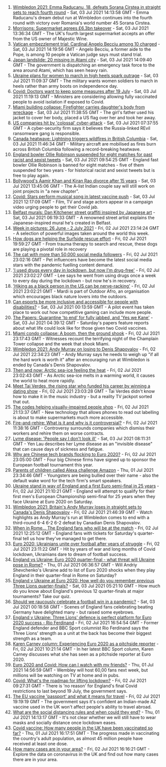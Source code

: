 1. [Wimbledon 2021: Emma Raducanu, 18, defeats Sorana Cirstea in straight sets to reach fourth round](https://www.bbc.co.uk/sport/tennis/57706687) - Sat, 03 Jul 2021 14:13:58 GMT - Emma Raducanu's dream debut run at Wimbledon continues into the fourth round with victory over Romania's world number 45 Sorana Cirstea.
2. [Morrisons: Supermarket agrees £6.3bn takeover](https://www.bbc.co.uk/news/business-57705253) - Sat, 03 Jul 2021 13:36:34 GMT - The UK's fourth largest supermarket accepts an offer from the US owner of Majestic Wine.
3. [Vatican embezzlement trial: Cardinal Angelo Becciu among 10 charged](https://www.bbc.co.uk/news/world-europe-57706618) - Sat, 03 Jul 2021 14:19:56 GMT - Angelo Becciu, a former aide to the Pope, is among 10 people a Vatican judge says must stand trial.
4. [Japan landslide: 20 missing in Atami city](https://www.bbc.co.uk/news/world-asia-57704967) - Sat, 03 Jul 2021 14:09:40 GMT - The government is dispatching an emergency task force to the area around Atami, which has seen heavy rain.
5. [Ukraine plans for women to march in high heels spark outrage](https://www.bbc.co.uk/news/world-europe-57706617) - Sat, 03 Jul 2021 11:09:37 GMT - The military wants women soldiers to march in heels rather than army boots on independence day.
6. [Covid: Doctors want to keep some measures after 19 July](https://www.bbc.co.uk/news/uk-57703959) - Sat, 03 Jul 2021 11:19:13 GMT - Ministers are considering allowing fully vaccinated people to avoid isolation if exposed to Covid.
7. [Miami building collapse: Firefighter carries daughter's body from wreckage](https://www.bbc.co.uk/news/world-us-canada-57699656) - Sat, 03 Jul 2021 11:38:55 GMT - The girl's father used his jacket to cover her body, placed a US flag over her and took her away.
8. [US companies hit by 'colossal' cyber-attack](https://www.bbc.co.uk/news/world-us-canada-57703836) - Sat, 03 Jul 2021 07:37:55 GMT - A cyber-security firm says it believes the Russia-linked REvil ransomware gang is responsible.
9. [Canada heatwave: Lightning triggers wildfires in British Columbia](https://www.bbc.co.uk/news/world-us-canada-57703853) - Sat, 03 Jul 2021 11:46:34 GMT - Military aircraft are mobilised as fires burn across British Columbia following a record-breaking heatwave.
10. [England bowler Ollie Robinson suspended for eight matches for past racist and sexist tweets](https://www.bbc.co.uk/sport/cricket/57697159) - Sat, 03 Jul 2021 09:54:25 GMT - England fast bowler Ollie Robinson is banned for eight matches - five of them suspended for two years - for historical racist and sexist tweets but is free to play again.
11. [Bollywood's Aamir Khan and Kiran Rao divorce after 15 years](https://www.bbc.co.uk/news/world-asia-india-57707527) - Sat, 03 Jul 2021 13:45:06 GMT - The A-list Indian couple say will still work on joint projects in "a new chapter".
12. [Covid: Stars perform musical song in latest vaccine push](https://www.bbc.co.uk/news/uk-57702498) - Sat, 03 Jul 2021 12:17:09 GMT - Film, TV and stage actors appear in a campaign video urging people to get their Covid jab.
13. [Belfast murals: Dan Kitchener street graffiti inspired by Japanese art](https://www.bbc.co.uk/news/57663446) - Sat, 03 Jul 2021 06:19:33 GMT - A renowned street artist explains the Japanese-inspired mural he's created in Belfast.
14. [Week in pictures: 26 June - 2 July 2021](https://www.bbc.co.uk/news/in-pictures-57680063) - Fri, 02 Jul 2021 23:14:24 GMT - A selection of powerful images taken around the world this week.
15. [How dogs are helping the Surfside rescue effort](https://www.bbc.co.uk/news/world-us-canada-57703118) - Fri, 02 Jul 2021 19:59:27 GMT - From trauma therapy to search and rescue, these dogs are playing a pivotal role in recovery
16. [The cat with more than 50,000 social media followers](https://www.bbc.co.uk/news/world-asia-57678337) - Fri, 02 Jul 2021 23:02:16 GMT - Pet influencers have become the latest social media stars with the pandemic fuelling content demand.
17. ['I used drugs every day in lockdown, but now I'm drug-free'](https://www.bbc.co.uk/news/uk-57688961) - Fri, 02 Jul 2021 23:02:27 GMT - Lee says he went from using drugs once a week to every day during the lockdown - but now he's in recovery.
18. ['Hiking as a black person in the US can be nerve-racking'](https://www.bbc.co.uk/news/world-us-canada-57686681) - Fri, 02 Jul 2021 23:02:21 GMT - Mardi is part of Outdoor Afro, an organisation which encourages black nature lovers into the outdoors.
19. [Can esports be more inclusive and accessible for people with disabilities?](https://www.bbc.co.uk/news/newsbeat-57696675) - Sat, 03 Jul 2021 00:13:59 GMT - A pilot event has taken place to work out how competitive gaming can include more people.
20. [The Papers: Quarantine 'to end' for fully jabbed, and 'Yes we Kane'](https://www.bbc.co.uk/news/blogs-the-papers-57703809) - Sat, 03 Jul 2021 04:39:12 GMT - Saturday's papers feature reports about what life could look like for those given two Covid vaccines.
21. [Miami condo collapse: A boom, then the ground shook](https://www.bbc.co.uk/news/world-us-canada-57690165) - Fri, 02 Jul 2021 23:17:43 GMT - Witnesses recount the terrifying night of the Champlain Tower collapse and the week that shook Miami.
22. [Wimbledon 2021: Andy Murray on losing to Denis Shapovalov](https://www.bbc.co.uk/sport/tennis/57703444) - Fri, 02 Jul 2021 22:34:23 GMT - Andy Murray says he needs to weigh up "if all the hard work is worth it" after an encouraging run at Wimbledon is ended by Canada's Denis Shapovalov.
23. [Then and now: Arctic sea-ice feeling the heat](https://www.bbc.co.uk/news/science-environment-57650226) - Fri, 02 Jul 2021 23:02:43 GMT - As Arctic sea-ice melts in a warming world, it causes the world to heat more rapidly.
24. [Meet Tai Verdes, the rising star who funded his career by winning a dating show](https://www.bbc.co.uk/news/entertainment-arts-57685161) - Fri, 02 Jul 2021 23:03:28 GMT - Tai Verdes didn't know how to make it in the music industry - but a reality TV jackpot sorted that out.
25. [The codes helping visually-impaired people shop](https://www.bbc.co.uk/news/business-57679943) - Fri, 02 Jul 2021 21:13:37 GMT - New technology that allows phones to read out labelling is about to make supermarkets much more accessible.
26. [Fire-and-rehire: What is it and why is it controversial?](https://www.bbc.co.uk/news/business-57670287) - Fri, 02 Jul 2021 11:38:16 GMT - Controversy surrounds companies which dismiss their workers and rehire them on worse contracts.
27. [Lyme disease: 'People say I don't look ill'](https://www.bbc.co.uk/news/uk-scotland-glasgow-west-57693815) - Sat, 03 Jul 2021 08:11:31 GMT - Yen Lau describes her Lyme disease as an "invisible disease" that can cause days of sickness and fatigue.
28. [Why are Chinese tech brands flocking to Euro 2020?](https://www.bbc.co.uk/news/technology-57697509) - Fri, 02 Jul 2021 23:05:00 GMT - Four big Chinese firms have signed up to sponsor the European football tournament this year.
29. [Parents of children called Alexa challenge Amazon](https://www.bbc.co.uk/news/technology-57680173) - Thu, 01 Jul 2021 23:34:46 GMT - Youngsters are being bullied over their name - also the default wake word for the tech firm's smart speakers.
30. [Ukraine stand in way of England and a first Euro semi-final in 25 years](https://www.bbc.co.uk/sport/football/51198691) - Fri, 02 Jul 2021 21:10:21 GMT - England will attempt to qualify for their first men's European Championship semi-final for 25 years when they face Ukraine at Euro 2020 on Saturday.
31. [Wimbledon 2021: Britain's Andy Murray loses in straight sets to Canada's Denis Shapovalov](https://www.bbc.co.uk/sport/av/tennis/57703649) - Fri, 02 Jul 2021 21:46:39 GMT - Watch highlights as Andy Murray's run at Wimbledon comes to end with a third-round 6-4 6-2 6-2 defeat by Canadian Denis Shapovalov.
32. [When in Rome... The England fans who will be at the match](https://www.bbc.co.uk/news/uk-57652630) - Fri, 02 Jul 2021 12:25:12 GMT - England fans with tickets for Saturday's quarter-final tell us how they've managed to get there.
33. [Euro 2020: Ukrainians unite over football after years of struggle](https://www.bbc.co.uk/news/world-europe-57677177) - Fri, 02 Jul 2021 23:11:22 GMT - Hit by years of war and long months of Covid lockdown, Ukrainians dare to dream of football success.
34. [England vs Ukraine: Euro 2020 quarter-final - what threat will Ukraine pose in Rome?](https://www.bbc.co.uk/sport/football/57659833) - Thu, 01 Jul 2021 06:36:57 GMT - Will Andriy Shevchenko's Ukraine add to list of Euro 2020 shocks when they play England in their quarter-final in Rome on Saturday?
35. [England v Ukraine at Euro 2020: How well do you remember previous Three Lions quarter-finals?](https://www.bbc.co.uk/sport/football/57667397) - Sat, 03 Jul 2021 05:21:10 GMT - How much do you know about England's previous 12 quarter-finals at major tournaments? Take our quiz.
36. [Should we raucously celebrate a football win in a pandemic?](https://www.bbc.co.uk/news/uk-57664286) - Sat, 03 Jul 2021 00:18:58 GMT - Scenes of England fans celebrating beating Germany have delighted many - but raised some eyebrows.
37. [England v Ukraine: Three Lions' defence is perfect platform for Euro 2020 success - Rio Ferdinand](https://www.bbc.co.uk/sport/football/57684225) - Fri, 02 Jul 2021 16:54:54 GMT - Former England defender and BBC Sport columnist Rio Ferdinand says the Three Lions' strength as a unit at the back has become their biggest strength as a team.
38. [Karen Carney column: Experiencing Euro 2020 as a pitchside reporter](https://www.bbc.co.uk/sport/football/57660625) - Fri, 02 Jul 2021 10:21:14 GMT - In her latest BBC Sport column, Karen Carney discusses what she has seen as a pitchside reporter at Euro 2020.
39. [Euro 2020 and Covid: How can I watch with my friends?](https://www.bbc.co.uk/news/uk-57386719) - Thu, 01 Jul 2021 14:56:59 GMT - Wembley will host 60,00 fans next week, but millions will be watching on TV at home and in pubs.
40. [Covid: What's the roadmap for lifting lockdown?](https://www.bbc.co.uk/news/explainers-52530518) - Fri, 02 Jul 2021 09:27:31 GMT - There is 'no reason' for England's final Covid restrictions to last beyond 19 July, the government says.
41. [The EU vaccine 'passport' and what it means for travel](https://www.bbc.co.uk/news/explainers-57665765) - Fri, 02 Jul 2021 19:19:19 GMT - The government says it's confident an Indian-made AZ vaccine used in the UK won't affect people's ability to travel abroad.
42. [What are the social distancing rules and when could they end?](https://www.bbc.co.uk/news/uk-51506729) - Thu, 01 Jul 2021 14:13:17 GMT - It's not clear whether we will still have to wear masks and socially distance once lockdown eases.
43. [Covid vaccine: How many people in the UK have been vaccinated so far?](https://www.bbc.co.uk/news/health-55274833) - Thu, 01 Jul 2021 16:17:51 GMT - The progress made in vaccinating the country's adult population, as almost 45 million people have received at least one dose.
44. [How many cases are in your area?](https://www.bbc.co.uk/news/uk-51768274) - Fri, 02 Jul 2021 16:16:21 GMT - Explore the data on coronavirus in the UK and find out how many cases there are in your area.

